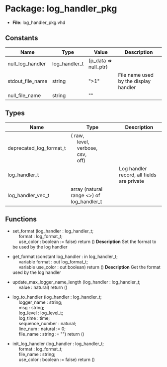 # Package: log_handler_pkg

- **File**: log_handler_pkg.vhd
## Constants

| Name             | Type          | Value                 | Description                             |
| ---------------- | ------------- | --------------------- | --------------------------------------- |
| null_log_handler | log_handler_t |  (p_data => null_ptr) |                                         |
| stdout_file_name | string        |  ">1"                 |  File name used by the display handler  |
| null_file_name   | string        |  ""                   |                                         |
## Types

| Name                    | Type                                                                                                                                                                                  | Description                                  |
| ----------------------- | ------------------------------------------------------------------------------------------------------------------------------------------------------------------------------------- | -------------------------------------------- |
| deprecated_log_format_t | ( raw,<br><span style="padding-left:20px">  level,<br><span style="padding-left:20px">  verbose,<br><span style="padding-left:20px">  csv,<br><span style="padding-left:20px">  off)  |                                              |
| log_handler_t           |                                                                                                                                                                                       |  Log handler record, all fields are private  |
| log_handler_vec_t       | array (natural range <>) of log_handler_t                                                                                                                                             |                                              |
## Functions
- set_format <font id="function_arguments">(log_handler : log_handler_t;<br><span style="padding-left:20px"> format : log_format_t;<br><span style="padding-left:20px"> use_color : boolean := false) </font> <font id="function_return">return ()</font>
**Description**
 Set the format to be used by the log handler

- get_format <font id="function_arguments">(constant log_handler : in log_handler_t;<br><span style="padding-left:20px"> variable format : out log_format_t;<br><span style="padding-left:20px"> variable use_color : out boolean) </font> <font id="function_return">return ()</font>
**Description**
 Get the format used by the log handler

- update_max_logger_name_length <font id="function_arguments">(log_handler : log_handler_t;<br><span style="padding-left:20px"> value : natural) </font> <font id="function_return">return ()</font>
- log_to_handler <font id="function_arguments">(log_handler : log_handler_t;<br><span style="padding-left:20px"> logger_name : string;<br><span style="padding-left:20px"> msg : string;<br><span style="padding-left:20px"> log_level : log_level_t;<br><span style="padding-left:20px"> log_time : time;<br><span style="padding-left:20px"> sequence_number : natural;<br><span style="padding-left:20px"> line_num : natural := 0;<br><span style="padding-left:20px"> file_name : string := "") </font> <font id="function_return">return ()</font>
- init_log_handler <font id="function_arguments">(log_handler : log_handler_t;<br><span style="padding-left:20px"> format : log_format_t;<br><span style="padding-left:20px"> file_name : string;<br><span style="padding-left:20px"> use_color : boolean := false) </font> <font id="function_return">return ()</font>
